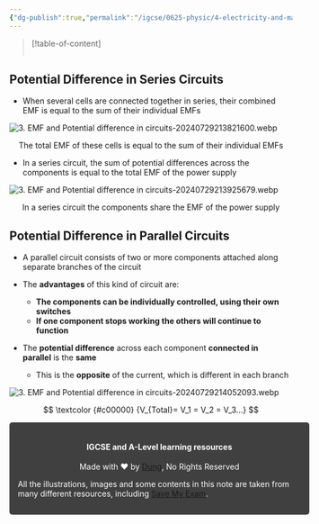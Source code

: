 ```yaml
---
{"dg-publish":true,"permalink":"/igcse/0625-physic/4-electricity-and-magnetism/4-3-electric-circuit-and-electrical-safety/3-emf-and-potential-difference-in-circuits/","tags":["0625-Physics","IGCSE"],"noteIcon":""}
---
```


> [!table-of-content]
> ```table-of-contents
> ```

## Potential Difference in Series Circuits
- When several cells are connected together in series, their combined EMF is equal to the sum of their individual EMFs

![3. EMF and Potential difference in circuits-20240729213821600.webp](/img/user/IGCSE/0625%20-%20Physic/4.%20Electricity%20and%20Magnetism/4.3.%20Electric%20circuit%20and%20electrical%20safety/Resources/3.%20EMF%20and%20Potential%20difference%20in%20circuits-20240729213821600.webp)

<center>The total EMF of these cells is equal to the sum of their individual EMFs</center>

- In a series circuit, the sum of potential differences across the components is equal to the total EMF of the power supply

![3. EMF and Potential difference in circuits-20240729213925679.webp](/img/user/IGCSE/0625%20-%20Physic/4.%20Electricity%20and%20Magnetism/4.3.%20Electric%20circuit%20and%20electrical%20safety/Resources/3.%20EMF%20and%20Potential%20difference%20in%20circuits-20240729213925679.webp)

<center>In a series circuit the components share the EMF of the power supply</center>

## Potential Difference in Parallel Circuits
- A parallel circuit consists of two or more components attached along separate branches of the circuit
- The **advantages** of this kind of circuit are:
    - **The components can be individually controlled, using their own switches**
    - **If one component stops working the others will continue to function**

- The **potential difference** across each component **connected in parallel** is the **same**
    - This is the **opposite** of the current, which is different in each branch

![3. EMF and Potential difference in circuits-20240729214052093.webp](/img/user/IGCSE/0625%20-%20Physic/4.%20Electricity%20and%20Magnetism/4.3.%20Electric%20circuit%20and%20electrical%20safety/Resources/3.%20EMF%20and%20Potential%20difference%20in%20circuits-20240729214052093.webp)

$$
\textcolor {#c00000} {V_{Total}= V_1 = V_2 = V_3...}
$$


<div class="transclusion internal-embed is-loaded"><div class="markdown-embed">





<div style="background-color: #404040; padding:15px; border-radius: 5px; color: #fff; width: 100%">
<h4 style="text-align: center">IGCSE and A-Level learning resources</h4>
<p style="text-align: center">Made with ♥ by <a href="https://www.facebook.com/luong.tuandung.3/" target="_blank">Dung</a>, No Rights Reserved</p>
<p>All the illustrations, images and some contents in this note are taken from many different resources, including <a href="https://www.savemyexams.com/" target="_blank">Save My Exam</a>.</p>
</div>


</div></div>
